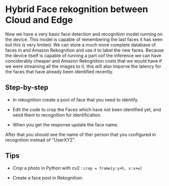 # Hybrid Face rekognition between Cloud and Edge

Now we have a very basic face detection and recognition model running on the device. This model is capable of remembering the last faces it has seen but this is very limited. We can store a much more complete database of faces in and Amazon Rekognition and use it to label the new faces. Because the device itself is capable of running a part oof the inference we can have conciderably cheaper and Amazon Rekognition costs that we would have if we were streaming all the images to it, this will also imporve the latency for the faces that have already been identified recently.

## Step-by-step

- In rekognition create a pool of face that you need to identify.

- Edit the code to crop the Faces which have not been identified yet, and send them to recognition for identification.

- When you get the response update the face name.

After that you should see the name of ther person that you configured in recognition instead of "UserXYZ".

## Tips

- Crop a photo in Python with cv2 : `crop = frame[y:y+h, x:x+w]`

- Create a face pool in Rekognition: 
